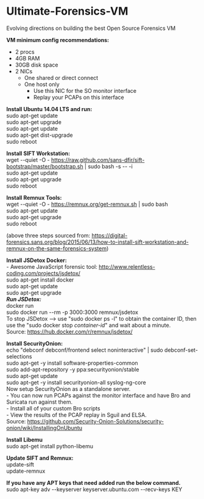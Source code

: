 # Ultimate-Forensics-VM
Evolving directions on building the best Open Source Forensics VM


**VM minimum config recommendations:**  
- 2 procs  
- 4GB RAM  
- 30GB disk space  
- 2 NICs  
  - One shared or direct connect  
  - One host only  
      - Use this NIC for the SO monitor interface  
      - Replay your PCAPs on this interface  


**Install Ubuntu 14.04 LTS and run:**  
sudo apt-get update  
sudo apt-get upgrade  
sudo apt-get update  
sudo apt-get dist-upgrade  
sudo reboot  

**Install SIFT Workstation:**  
wget --quiet -O - https://raw.github.com/sans-dfir/sift-bootstrap/master/bootstrap.sh | sudo bash -s -- -i  
sudo apt-get update  
sudo apt-get upgrade  
sudo reboot  

**Install Remnux Tools:**  
wget --quiet -O - https://remnux.org/get-remnux.sh | sudo bash  
sudo apt-get update  
sudo apt-get upgrade  
sudo reboot  

(above three steps sourced from: https://digital-forensics.sans.org/blog/2015/06/13/how-to-install-sift-workstation-and-remnux-on-the-same-forensics-system)  


**Install JSDetox Docker:**  
	- Awesome JavaScript forensic tool: http://www.relentless-coding.com/projects/jsdetox/  
sudo apt-get install docker  
sudo apt-get update  
sudo apt-get upgrade  
***Run JSDetox:***  
docker run  
sudo docker run --rm -p 3000:3000 remnux/jsdetox  
To stop JSDetox --> use "sudo docker ps -l" to obtain the container ID, then use the "sudo docker stop *container-id*" and wait about a minute.  
Source: https://hub.docker.com/r/remnux/jsdetox/  


**Install SecurityOnion:**  
echo "debconf debconf/frontend select noninteractive" | sudo debconf-set-selections  
sudo apt-get -y install software-properties-common  
sudo add-apt-repository -y ppa:securityonion/stable  
sudo apt-get update  
sudo apt-get -y install securityonion-all syslog-ng-core  
Now setup SecurityOnion as a standalone server.  
	- You can now run PCAPs against the monitor interface and have Bro and Suricata run against them.  
	- Install all of your custom Bro scripts  
	- View the results of the PCAP replay in Sguil and ELSA.  
Source: https://github.com/Security-Onion-Solutions/security-onion/wiki/InstallingOnUbuntu  


**Install Libemu**  
sudo apt-get install python-libemu  


**Update SIFT and Remnux:**  
update-sift  
update-remnux  


**If you have any APT keys that need added run the below command.**  
sudo apt-key adv --keyserver keyserver.ubuntu.com --recv-keys KEY  
